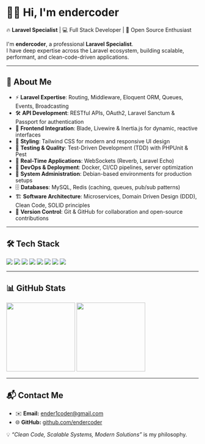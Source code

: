 # 👨‍💻 Hi, I'm endercoder  

🔥 **Laravel Specialist** | 💻 Full Stack Developer | 🚀 Open Source Enthusiast  

I'm **endercoder**, a professional **Laravel Specialist**.  
I have deep expertise across the Laravel ecosystem, building scalable, performant, and clean-code-driven applications.  

---

## 🚀 About Me
- ⚡ **Laravel Expertise**: Routing, Middleware, Eloquent ORM, Queues, Events, Broadcasting  
- 🛠️ **API Development**: RESTful APIs, OAuth2, Laravel Sanctum & Passport for authentication  
- 🎨 **Frontend Integration**: Blade, Livewire & Inertia.js for dynamic, reactive interfaces  
- 🎨 **Styling**: Tailwind CSS for modern and responsive UI design  
- 🧪 **Testing & Quality**: Test-Driven Development (TDD) with PHPUnit & Pest  
- 🔗 **Real-Time Applications**: WebSockets (Reverb, Laravel Echo)  
- 🐳 **DevOps & Deployment**: Docker, CI/CD pipelines, server optimization  
- 🐧 **System Administration**: Debian-based environments for production setups  
- 🗄️ **Databases**: MySQL, Redis (caching, queues, pub/sub patterns)  
- 🏗️ **Software Architecture**: Microservices, Domain Driven Design (DDD), Clean Code, SOLID principles  
- 📂 **Version Control**: Git & GitHub for collaboration and open-source contributions  

---

## 🛠️ Tech Stack
<p align="left">
  <img src="https://img.shields.io/badge/Laravel-FF2D20?style=for-the-badge&logo=laravel&logoColor=white"/>
  <img src="https://img.shields.io/badge/PHP-777BB4?style=for-the-badge&logo=php&logoColor=white"/>
  <img src="https://img.shields.io/badge/MySQL-005C84?style=for-the-badge&logo=mysql&logoColor=white"/>
  <img src="https://img.shields.io/badge/Redis-DC382D?style=for-the-badge&logo=redis&logoColor=white"/>
  <img src="https://img.shields.io/badge/Tailwind_CSS-38B2AC?style=for-the-badge&logo=tailwind-css&logoColor=white"/>
  <img src="https://img.shields.io/badge/WebSockets-010101?style=for-the-badge&logo=socket.io&logoColor=white"/>
  <img src="https://img.shields.io/badge/Docker-2496ED?style=for-the-badge&logo=docker&logoColor=white"/>
  <img src="https://img.shields.io/badge/Debian-A81D33?style=for-the-badge&logo=debian&logoColor=white"/>
</p>

---

## 📊 GitHub Stats
<p align="left">
  <img src="https://github-readme-stats.vercel.app/api?username=endercoder&show_icons=true&theme=radical" height="180"/>
  <img src="https://github-readme-stats.vercel.app/api/top-langs/?username=endercoder&layout=compact&theme=radical" height="180"/>
</p>

---

## 📬 Contact Me
- ✉️ **Email:** ender1coder@gmail.com  
- 🌐 **GitHub:** [github.com/endercoder](https://github.com/endercoder)  

💡 *“Clean Code, Scalable Systems, Modern Solutions”* is my philosophy.  
